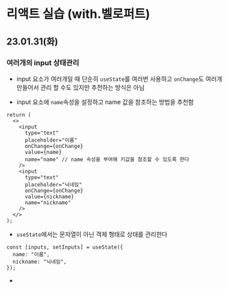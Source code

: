 # 리액트 실습 (with.벨로퍼트)


## 23.01.31(화)
### 여러개의 input 상태관리
- input 요소가 여러개일 때 단순히 `useState`를 여러번 사용하고 `onChange`도 여러개 만들어서 관리 할 수도 있지만 추천하는 방식은 아님

- input 요소에 `name`속성을 설정하고 name 값을 참조하는 방법을 추천함
```
return (
  <>
    <input
      type="text"
      placeholder="이름"
      onChange={onChange}
      value={name}
      name="name" // name 속성을 부여해 키값을 참조할 수 있도록 한다
    />
    <input
      type="text"
      placeholder="닉네임"
      onChange={onChange}
      value={nickname}
      name="nickname"
    />
  </>
);
```
- ```useState```에서는 문자열이 아닌 객체 형태로 상태를 관리한다
```
const [inputs, setInputs] = useState({
  name: "이름",
  nickname: "닉네임",
});
```
-
